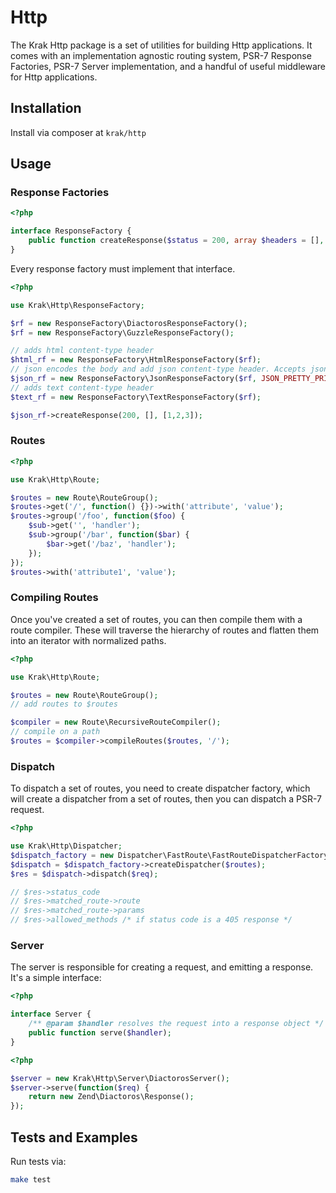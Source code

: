 # Http

The Krak Http package is a set of utilities for building Http applications. It comes with an implementation agnostic routing system, PSR-7 Response Factories, PSR-7 Server implementation, and a handful of useful middleware for Http applications.

## Installation

Install via composer at `krak/http`

## Usage

### Response Factories

```php
<?php

interface ResponseFactory {
    public function createResponse($status = 200, array $headers = [], $body = null);
}
```

Every response factory must implement that interface.

```php
<?php

use Krak\Http\ResponseFactory;

$rf = new ResponseFactory\DiactorosResponseFactory();
$rf = new ResponseFactory\GuzzleResponseFactory();

// adds html content-type header
$html_rf = new ResponseFactory\HtmlResponseFactory($rf);
// json encodes the body and add json content-type header. Accepts json_encode_options as second parameter
$json_rf = new ResponseFactory\JsonResponseFactory($rf, JSON_PRETTY_PRINT);
// adds text content-type header
$text_rf = new ResponseFactory\TextResponseFactory($rf);

$json_rf->createResponse(200, [], [1,2,3]);
```

### Routes

```php
<?php

use Krak\Http\Route;

$routes = new Route\RouteGroup();
$routes->get('/', function() {})->with('attribute', 'value');
$routes->group('/foo', function($foo) {
    $sub->get('', 'handler');
    $sub->group('/bar', function($bar) {
        $bar->get('/baz', 'handler');
    });
});
$routes->with('attribute1', 'value');
```

### Compiling Routes

Once you've created a set of routes, you can then compile them with a route compiler. These will traverse the hierarchy of routes and flatten them into an iterator with normalized paths.

```php
<?php

use Krak\Http\Route;

$routes = new Route\RouteGroup();
// add routes to $routes

$compiler = new Route\RecursiveRouteCompiler();
// compile on a path
$routes = $compiler->compileRoutes($routes, '/');
```

### Dispatch

To dispatch a set of routes, you need to create dispatcher factory, which will create a dispatcher from a set of routes, then you can dispatch a PSR-7 request.

```php
<?php

use Krak\Http\Dispatcher;
$dispatch_factory = new Dispatcher\FastRoute\FastRouteDispatcherFactory();
$dispatch = $dispatch_factory->createDispatcher($routes);
$res = $dispatch->dispatch($req);

// $res->status_code
// $res->matched_route->route
// $res->matched_route->params
// $res->allowed_methods /* if status code is a 405 response */
```

### Server

The server is responsible for creating a request, and emitting a response. It's a simple interface:

```php
<?php

interface Server {
    /** @param $handler resolves the request into a response object */
    public function serve($handler);
}
```

```php
<?php

$server = new Krak\Http\Server\DiactorosServer();
$server->serve(function($req) {
    return new Zend\Diactoros\Response();
});
```

## Tests and Examples

Run tests via:

```bash
make test
```
